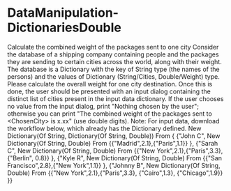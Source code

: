 # DataManipulation-DictionariesDouble
Calculate the combined weight of the packages sent to one city  Consider the database of a shipping company containing people and the packages they are sending to certain cities across the world, along with their weight. The database is a Dictionary with the key of String type (the names of the persons) and the values of Dictionary (String/Cities, Double/Weight) type.  Please calculate the overall weight for one city destination. Once this is done, the user should be presented with an input dialog containing the distinct list of cities present in the input data dictionary. If the user chooses no value from the input dialog, print "Nothing chosen by the user"; otherwise you can print "The combined weight of the packages sent to &lt;ChosenCity> is x.xx" (use double digits).  Note: For input data, download the workflow below, which already has the Dictionary defined.  New Dictionary(Of String, Dictionary(Of String, Double)) From {  {"John C", New Dictionary(Of String, Double) From {{"Madrid",2.1},{"Paris",1.1}}  },  {"Sarah C", New Dictionary(Of String, Double) From {{"New York",2.1},{"Paris",3.3},{"Berlin", 0.8}}  },  {"Kyle R", New Dictionary(Of String, Double) From {{"San Francisco",2.8},{"New York",1.1}}  },  {"Johnny B", New Dictionary(Of String, Double) From {{"New York",2.1},{"Paris",3.3}, {"Cairo",1.3}, {"Chicago",1.9}}  }}
